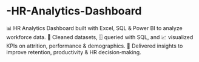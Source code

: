 # -HR-Analytics-Dashboard
📊 HR Analytics Dashboard built with Excel, SQL &amp; Power BI to analyze workforce data. 🧹 Cleaned datasets, 🗄️ queried with SQL, and 📈 visualized KPIs on attrition, performance &amp; demographics. 🎯 Delivered insights to improve retention, productivity &amp; HR decision‑making.
